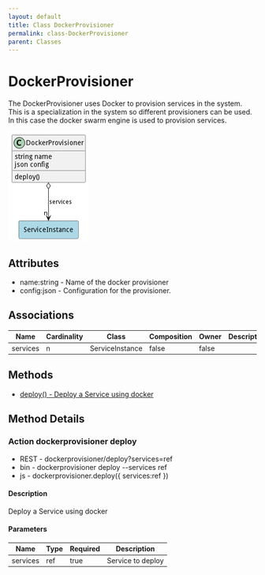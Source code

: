 ```yaml
---
layout: default
title: Class DockerProvisioner
permalink: class-DockerProvisioner
parent: Classes
---
```


# DockerProvisioner

The DockerProvisioner uses Docker to provision services in the system. This is a specialization in the system so different provisioners can be used. In this case the docker swarm engine is used to provision services.

![Logical Diagram](./logical.png)

## Attributes

* name:string - Name of the docker provisioner
* config:json - Configuration for the provisioner.


## Associations

| Name | Cardinality | Class | Composition | Owner | Description |
| --- | --- | --- | --- | --- | --- |
| services | n | ServiceInstance | false | false |  |







## Methods
* [deploy() - Deploy a Service using docker](#action-deploy)


<h2>Method Details</h2>
    
### Action dockerprovisioner deploy



* REST - dockerprovisioner/deploy?services=ref
* bin - dockerprovisioner deploy --services ref
* js - dockerprovisioner.deploy({ services:ref })

#### Description
Deploy a Service using docker

#### Parameters

| Name | Type | Required | Description |
|---|---|---|---|
| services | ref |true | Service to deploy |





